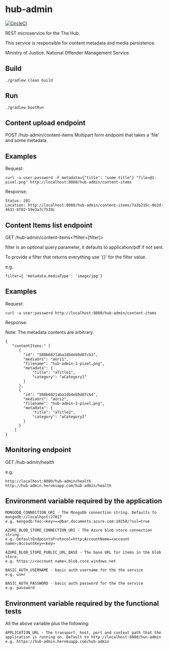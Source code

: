 hub-admin
====

[![CircleCI](https://circleci.com/gh/NOMS-DIGITAL-STUDIO/hub-admin.svg?style=svg)](https://circleci.com/gh/NOMS-DIGITAL-STUDIO/hub-admin)

REST microservice for the The Hub.

This service is responsible for content metadata and media persistence.

Ministry of Justice.
National Offender Management Service.

Build
----
```
./gradlew clean build
```

Run
----
```
./gradlew bootRun
```

Content upload endpoint
----
POST /hub-admin/content-items 
Multipart form endpoint that takes a 'file' and some metadata.

Examples
----
Request:

```curl -u user:password -F metadata={"title": "some title"} "file=@1-pixel.png" http://localhost:8080/hub-admin/content-items```

Response:

```
Status: 201
Location: http://localhost:8080/hub-admin/content-items/7a2b215c-0e2d-4631-8f02-59e3a7c7539c
```

Content Items list endpoint
----
GET /hub-admin/content-items<?filter=[filter]>

filter is an optional query parameter, it defaults to application/pdf if not sent.

To provide a filter that returns everything use '{}' for the filter value.

e.g.
```
filter={ 'metadata.mediaType': 'image/jpg'}
```

Examples
----
Request:

```curl -u user:password http://localhost:8080/hub-admin/content-items```

Response:

Note: The metadata contents are arbitrary.

```
{
   "contentItems:" [
      {
        "id": "588b6821aba1db4eb9d87cb3",
        "mediaUri": "aUri1",
        "filename": "hub-admin-1-pixel.png",
        "metadata": {
            "title": "aTitle1",
            "category": "aCategory1"
        }
      },
      {
        "id": "588b6821aba1db4eb9d87cb4",
        "mediaUri": "aUri2",
        "filename": "hub-admin-2-pixel.png",
        "metadata": {
            "title": "aTitle2",
            "category": "aCategory2"
        }
      }
    ]
}
```

Monitoring endpoint
----
GET /hub-admin/health

e.g.
```
http://localhost:8080/hub-admin/health
http://hub-admin.herokuapp.com/hub-admin/health
```

Environment variable required by the application
----
```
MONGODB_CONNECTION_URI - The MongoDb connection string. Defaults to mongodb://localhost:27017
e.g. mongodb:foo:<key>==@bar.documents.azure.com:10250/?ssl=true
```

```
AZURE_BLOB_STORE_CONNECTION_URI - The Azure blob store connection string. 
e.g. DefaultEndpointsProtocol=http;AccountName=<account name>;AccountKey=<key>
```

```
AZURE_BLOB_STORE_PUBLIC_URL_BASE - The base URL for items in the blob store.   
e.g. https://<account name>.blob.core.windows.net
```

```
BASIC_AUTH_USERNAME - basic auth username for the the service
e.g. user
```

```
BASIC_AUTH_PASSWORD - basic auth password for the the service
e.g. password
```


Environment variable required by the functional tests
----
All the above variable plus the following:

```
APPLICATION_URL - The transport, host, port and context path that the application is running on. Default to http://localhost:8080/hun-admin
e.g. https://hub-admin.herokuapp.com/hub-admin
```